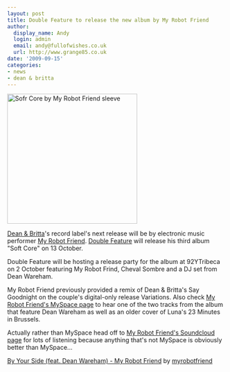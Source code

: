 ```yaml
---
layout: post
title: Double Feature to release the new album by My Robot Friend
author:
  display_name: Andy
  login: admin
  email: andy@fullofwishes.co.uk
  url: http://www.grange85.co.uk
date: '2009-09-15'
categories:
- news
- dean & britta
---
```

<p><img src="https://media.fullofwishes.co.uk/ahfow/uploads/2009/09/softcorecoversquare-300x300.jpg" alt="Sofr Core by My Robot Friend sleeve" title="Sofr Core by My Robot Friend sleeve" width="300" height="300" class="alignright size-medium wp-image-1591" />
<p><a href="http://www.deanandbritta.com">Dean & Britta</a>'s record label's next release will be by electronic music performer <a href="http://www.myrobotfriend.com/">My Robot Friend</a>. <a href="http://www.myspace.com/doublefeaturerecords">Double Feature</a> will release his third album "Soft Core" on 13 October.</p>
<p>Double Feature will be hosting a release party for the album at 92YTribeca on 2 October featuring My Robot Frind, Cheval Sombre and a DJ set from Dean Wareham.</p>
<p>My Robot Friend previously provided a remix of Dean & Britta's Say Goodnight on the couple's digital-only release Variations. Also check <a href="http://www.myspace.com/myrobotfriend">My Robot Friend's MySpace page</a> to hear one of the two tracks from the album that feature Dean Wareham as well as an older cover of Luna's 23 Minutes in Brussels.</p>
<p>Actually rather than MySpace head off to <a href="http://soundcloud.com/myrobotfriend/">My Robot Friend's Soundcloud page</a> for lots of listening because anything that's not MySpace is obviously better than MySpace...</p>
<p><figure class="caption "><figcaption class="caption-text"></figcaption></figure>  <span><a href="http://soundcloud.com/myrobotfriend/by-your-side-feat-dean-wareham">By Your Side (feat. Dean Wareham) - My Robot Friend</a>  by  <a href="http://soundcloud.com/myrobotfriend">myrobotfriend</a></span> </p>
